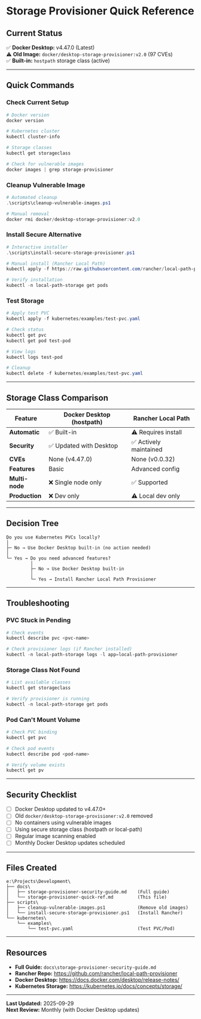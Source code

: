 # Storage Provisioner Quick Reference

## Current Status

✅ **Docker Desktop:** v4.47.0 (Latest)  
⚠️ **Old Image:** `docker/desktop-storage-provisioner:v2.0` (97 CVEs)  
✅ **Built-in:** `hostpath` storage class (active)

---

## Quick Commands

### Check Current Setup
```powershell
# Docker version
docker version

# Kubernetes cluster
kubectl cluster-info

# Storage classes
kubectl get storageclass

# Check for vulnerable images
docker images | grep storage-provisioner
```

### Cleanup Vulnerable Image
```powershell
# Automated cleanup
.\scripts\cleanup-vulnerable-images.ps1

# Manual removal
docker rmi docker/desktop-storage-provisioner:v2.0
```

### Install Secure Alternative
```powershell
# Interactive installer
.\scripts\install-secure-storage-provisioner.ps1

# Manual install (Rancher Local Path)
kubectl apply -f https://raw.githubusercontent.com/rancher/local-path-provisioner/v0.0.32/deploy/local-path-storage.yaml

# Verify installation
kubectl -n local-path-storage get pods
```

### Test Storage
```powershell
# Apply test PVC
kubectl apply -f kubernetes/examples/test-pvc.yaml

# Check status
kubectl get pvc
kubectl get pod test-pod

# View logs
kubectl logs test-pod

# Cleanup
kubectl delete -f kubernetes/examples/test-pvc.yaml
```

---

## Storage Class Comparison

| Feature | Docker Desktop (hostpath) | Rancher Local Path |
|---------|--------------------------|-------------------|
| **Automatic** | ✅ Built-in | ⚠️ Requires install |
| **Security** | ✅ Updated with Desktop | ✅ Actively maintained |
| **CVEs** | None (v4.47.0) | None (v0.0.32) |
| **Features** | Basic | Advanced config |
| **Multi-node** | ❌ Single node only | ✅ Supported |
| **Production** | ❌ Dev only | ⚠️ Local dev only |

---

## Decision Tree

```
Do you use Kubernetes PVCs locally?
│
├─ No → Use Docker Desktop built-in (no action needed)
│
└─ Yes → Do you need advanced features?
         │
         ├─ No → Use Docker Desktop built-in
         │
         └─ Yes → Install Rancher Local Path Provisioner
```

---

## Troubleshooting

### PVC Stuck in Pending
```powershell
# Check events
kubectl describe pvc <pvc-name>

# Check provisioner logs (if Rancher installed)
kubectl -n local-path-storage logs -l app=local-path-provisioner
```

### Storage Class Not Found
```powershell
# List available classes
kubectl get storageclass

# Verify provisioner is running
kubectl -n local-path-storage get pods
```

### Pod Can't Mount Volume
```powershell
# Check PVC binding
kubectl get pvc

# Check pod events
kubectl describe pod <pod-name>

# Verify volume exists
kubectl get pv
```

---

## Security Checklist

- [ ] Docker Desktop updated to v4.47.0+
- [ ] Old `docker/desktop-storage-provisioner:v2.0` removed
- [ ] No containers using vulnerable images
- [ ] Using secure storage class (hostpath or local-path)
- [ ] Regular image scanning enabled
- [ ] Monthly Docker Desktop updates scheduled

---

## Files Created

```
e:\Projects\Development\
├── docs\
│   ├── storage-provisioner-security-guide.md    (Full guide)
│   └── storage-provisioner-quick-ref.md         (This file)
├── scripts\
│   ├── cleanup-vulnerable-images.ps1            (Remove old images)
│   └── install-secure-storage-provisioner.ps1   (Install Rancher)
└── kubernetes\
    └── examples\
        └── test-pvc.yaml                        (Test PVC/Pod)
```

---

## Resources

- **Full Guide:** `docs\storage-provisioner-security-guide.md`
- **Rancher Repo:** https://github.com/rancher/local-path-provisioner
- **Docker Desktop:** https://docs.docker.com/desktop/release-notes/
- **Kubernetes Storage:** https://kubernetes.io/docs/concepts/storage/

---

**Last Updated:** 2025-09-29  
**Next Review:** Monthly (with Docker Desktop updates)
